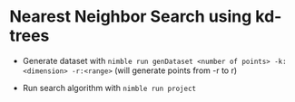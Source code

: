 # Nearest Neighbor Search using kd-trees

* Generate dataset with `nimble run genDataset <number of points> -k:<dimension> -r:<range>` (will generate points from -r to r)

* Run search algorithm with `nimble run project`
